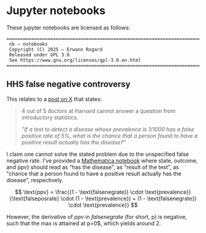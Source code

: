 # Jupyter notebooks

These jupyter notebooks are licensed as follows:

```plaintext
===============================================================================
 nb — notebooks
 Copyright (C) 2025 — Erwann Rogard
 Released under GPL 3.0
 See https://www.gnu.org/licenses/gpl-3.0.en.html
===============================================================================
```

## HHS false negative controversy

This relates to a [post on X](https://x.com/jeremykauffman/status/1898011686558196194) that states:  

> 4 out of 5 doctors at Harvard cannot answer a question from introductory statistics.  
>  
> *"If a test to detect a disease whose prevalence is 1/1000 has a false positive rate of 5%, what is the chance that a person found to have a positive result actually has the disease?"*

I claim one cannot solve the stated problem due to the unspecified false negative rate. I've provided a [Mathematica notebook](https://github.com/rogard/nb/blob/main/hhs-controv.ipynb) where state, outcome, and ppv} should read as "has the disease", as "result of the test",  as "chance that a person found to have a positive result actually has the disease", respectively.

$$
\text{ppv} = \frac{(1 - \text{falsenegrate}) \cdot \text{prevalence}}{\text{falseposrate} \cdot (1 - \text{prevalence}) + (1 - \text{falsenegrate}) \cdot \text{prevalence}}
$$

However, the derivative of $ppv$ in $falsenegrate$ (for short, p) is negative, such that the max is attained at p=0$, which yields around $2%$.
